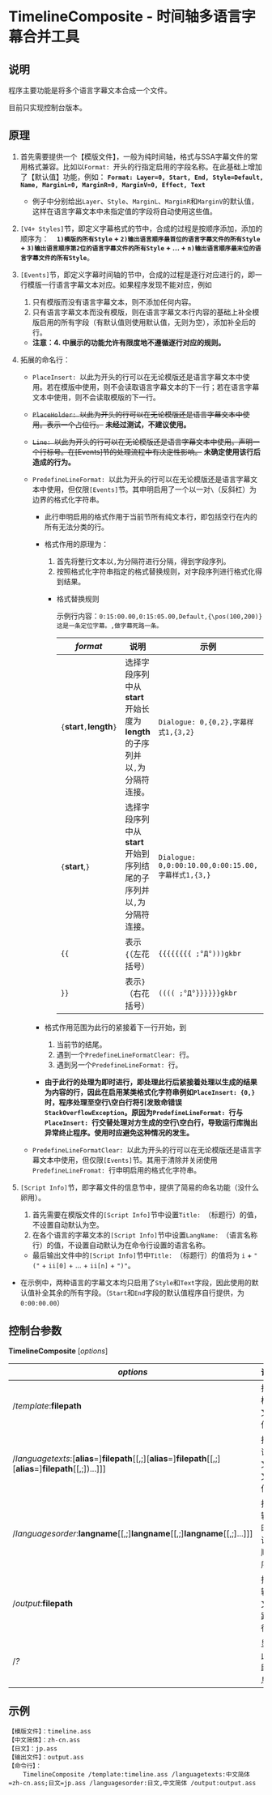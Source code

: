 ﻿# TimelineComposite - 时间轴多语言字幕合并工具

## 说明

程序主要功能是将多个语言字幕文本合成一个文件。

目前只实现控制台版本。

## 原理

1. 首先需要提供一个【模版文件】，一般为纯时间轴，格式与SSA字幕文件的常用格式兼容。比如以`Format: `开头的行指定启用的字段名称。在此基础上增加了【默认值】功能，例如：
    **`Format: Layer=0, Start, End, Style=Default, Name, MarginL=0, MarginR=0, MarginV=0, Effect, Text`**
    - 例子中分别给出`Layer`、`Style`、`MarginL`、`MarginR`和`MarginV`的默认值，这样在语言字幕文本中未指定值的字段将自动使用这些值。

2. `[V4+ Styles]`节，即定义字幕格式的节中，合成的过程是按顺序添加，添加的顺序为：
    **`1)模版的所有Style` + `2)输出语言顺序最首位的语言字幕文件的所有Style` + `3)输出语言顺序第2位的语言字幕文件的所有Style` + ... + `n)输出语言顺序最末位的语言字幕文件的所有Style`**。

3. `[Events]`节，即定义字幕时间轴的节中，合成的过程是逐行对应进行的，即一行模版一行语言字幕文本对应。如果程序发现不能对应，例如
   1. 只有模版而没有语言字幕文本，则不添加任何内容。
   2. 只有语言字幕文本而没有模版，则在语言字幕文本行内容的基础上补全模版启用的所有字段（有默认值则使用默认值，无则为空），添加补全后的行。
   - **注意：4. 中展示的功能允许有限度地不遵循逐行对应的规则。**

4. 拓展的命名行：
   - `PlaceInsert: `以此为开头的行可以在无论模版还是语言字幕文本中使用。若在模版中使用，则不会读取语言字幕文本的下一行；若在语言字幕文本中使用，则不会读取模版的下一行。
   - ~~`PlaceHolder: `以此为开头的行可以在无论模版还是语言字幕文本中使用。表示一个占位行。~~ **未经过测试，不建议使用。**
   - ~~`Line: `以此为开头的行可以在无论模版还是语言字幕文本中使用。声明一个行标号。在[Events]节的处理流程中有决定性影响。~~ **未确定使用该行后造成的行为。**
   - `PredefineLineFormat: `以此为开头的行可以在无论模版还是语言字幕文本中使用，但仅限`[Events]`节。其申明启用了一个以一对`\`（反斜杠）为边界的格式化字符串。

        - 此行申明启用的格式作用于当前节所有纯文本行，即包括空行在内的所有无法分类的行。
        
        - 格式作用的原理为：

          1. 首先将整行文本以`,`为分隔符进行分隔，得到字段序列。
          2. 按照格式化字符串指定的格式替换规则，对字段序列进行格式化得到结果。

          - 格式替换规则

            示例行内容：`0:15:00.00,0:15:05.00,Default,{\pos(100,200)}这是一条定位字幕。,做字幕死路一条。`

            *format* | 说明 | 示例 | 结果
            --------- | ----- | ----- | ----
            `{`**start**`,`**length**`}` | 选择字段序列中从**start**开始长度为**length**的子序列并以`,`为分隔符连接。 | `Dialogue: 0,{0,2},字幕样式1,{3,2}` | `Dialogue: 0,0:15:00.00,0:15:05.00,字幕样式1,{\pos(100,200)}这是一条定位字幕。`
            `{`**start**,`}` | 选择字段序列中从**start**开始到序列结尾的子序列并以`,`为分隔符连接。 | `Dialogue: 0,0:00:10.00,0:00:15.00,字幕样式1,{3,}` | `Dialogue: 0,0:00:10.00,0:00:15.00,字幕样式1,{\pos(100,200)}这是一条定位字幕。,做字幕死路一条`
            `{{` | 表示`{`（左花括号） | `{{{{{{{{ ;°Д°)))gkbr` | `{{{{ ;°Д°)))gkbr`
            `}}` | 表示`}`（右花括号） | `(((( ;°Д°}}}}}}gkbr` | `(((( ;°Д°}}}gkbr`

        - 格式作用范围为此行的紧接着下一行开始，到

          1. 当前节的结尾。
          2. 遇到一个`PredefineLineFormatClear: `行。
          3. 遇到另一个`PredefineLineFormat: `行。
        - **由于此行的处理为即时进行，即处理此行后紧接着处理以生成的结果为内容的行，因此在启用某类格式化字符串例如`PlaceInsert: {0,}`时，程序处理至空行\空白行将引发致命错误`StackOverflowException`。原因为`PredefineLineFormat: `行与`PlaceInsert: `行交替处理对方生成的空行\空白行，导致运行库抛出异常终止程序。使用时应避免这种情况的发生。**
   - `PredefineLineFormatClear: `以此为开头的行可以在无论模版还是语言字幕文本中使用，但仅限`[Events]`节。其用于清除并关闭使用`PredefineLineFromat: `行申明启用的格式化字符串。

5. `[Script Info]`节，即字幕文件的信息节中，提供了简易的命名功能（没什么卵用）。
    1. 首先需要在模版文件的`[Script Info]`节中设置`Title: `（标题行）的值，不设置自动默认为空。
    2. 在各个语言的字幕文本的`[Script Info]`节中设置`LangName: `（语言名称行）的值，不设置自动默认为在命令行设置的语言名称。
    - 最后输出文件中的`[Script Info]`节中`Title: `（标题行）的值将为
`i` + `"("` + `ii[0]` + ... + `ii[n]` + `")"`。

* 在示例中，两种语言的字幕文本均只启用了`Style`和`Text`字段，因此使用的默认值补全其余的所有字段。（`Start`和`End`字段的默认值程序自行提供，为`0:00:00.00`）

## 控制台参数

**TimelineComposite** [*options*]

*options* | 说明
--------- | ---
/*template*:**filepath** | 指定模版文件。
/*languagetexts*:[**alias**=]**filepath**[[,;][**alias**=]**filepath**[[,;][**alias**=]**filepath**[[,;])...]]] | 指定语言文本文件。
/*languagesorder*:**langname**[[,;]**langname**[[,;]**langname**[[,;]...]]] | 指定输出时的语言顺序。
/*output*:**filepath** | 指定输出文件路径。
/*?* | 显示此帮助信息。

## 示例
    【模版文件】：timeline.ass
    【中文简体】：zh-cn.ass
    【日文】：jp.ass
    【输出文件】：output.ass
    【命令行】：
        TimelineComposite /template:timeline.ass /languagetexts:中文简体=zh-cn.ass;日文=jp.ass /languagesorder:日文,中文简体 /output:output.ass
